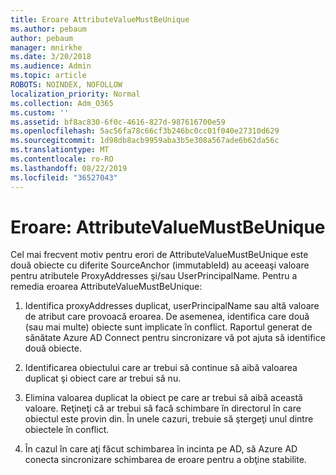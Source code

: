 ```yaml
---
title: Eroare AttributeValueMustBeUnique
ms.author: pebaum
author: pebaum
manager: mnirkhe
ms.date: 3/20/2018
ms.audience: Admin
ms.topic: article
ROBOTS: NOINDEX, NOFOLLOW
localization_priority: Normal
ms.collection: Adm_O365
ms.custom: ''
ms.assetid: bf8ac830-6f0c-4616-827d-987616700e59
ms.openlocfilehash: 5ac56fa78c66cf3b246bc0cc01f040e27310d629
ms.sourcegitcommit: 1d98db8acb9959aba3b5e308a567ade6b62da56c
ms.translationtype: MT
ms.contentlocale: ro-RO
ms.lasthandoff: 08/22/2019
ms.locfileid: "36527043"
---
```

# <a name="error-attributevaluemustbeunique"></a>Eroare: AttributeValueMustBeUnique

Cel mai frecvent motiv pentru erori de AttributeValueMustBeUnique este două obiecte cu diferite SourceAnchor (immutableId) au aceeaşi valoare pentru atributele ProxyAddresses şi/sau UserPrincipalName. Pentru a remedia eroarea AttributeValueMustBeUnique:
  
1. Identifica proxyAddresses duplicat, userPrincipalName sau altă valoare de atribut care provoacă eroarea. De asemenea, identifica care două (sau mai multe) obiecte sunt implicate în conflict. Raportul generat de sănătate Azure AD Connect pentru sincronizare vă pot ajuta să identifice două obiecte.
    
2. Identificarea obiectului care ar trebui să continue să aibă valoarea duplicat şi obiect care ar trebui să nu.
    
3. Elimina valoarea duplicat la obiect pe care ar trebui să aibă această valoare. Reţineţi că ar trebui să facă schimbare în directorul în care obiectul este provin din. În unele cazuri, trebuie să ştergeţi unul dintre obiectele în conflict.
    
4. În cazul în care aţi făcut schimbarea în incinta pe AD, să Azure AD conecta sincronizare schimbarea de eroare pentru a obţine stabilite.
    

